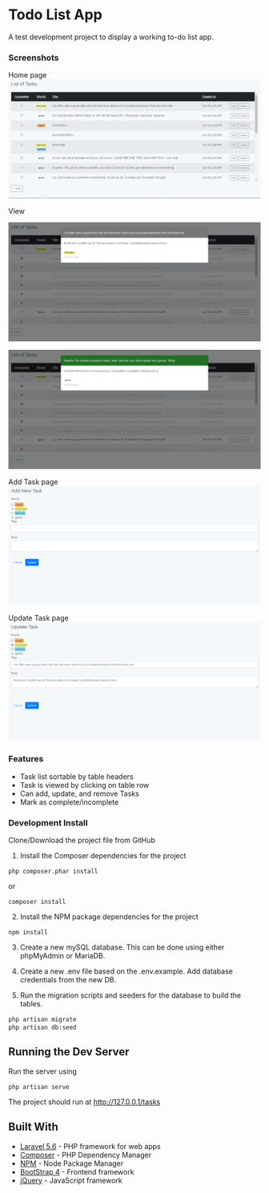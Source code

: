 # Todo List App

A test development project to display a working to-do list app.

### Screenshots

Home page
![home](https://raw.githubusercontent.com/keljr021/todo-list/master/task_screenshots/home.png)

View

![view](https://raw.githubusercontent.com/keljr021/todo-list/master/task_screenshots/view.png)

![view_completee](https://raw.githubusercontent.com/keljr021/todo-list/master/task_screenshots/view_complete.png)

Add Task page
![add](https://raw.githubusercontent.com/keljr021/todo-list/master/task_screenshots/add.png)

Update Task page
![update](https://raw.githubusercontent.com/keljr021/todo-list/master/task_screenshots/update.png)




### Features
* Task list sortable by table headers
* Task is viewed by clicking on table row
* Can add, update, and remove Tasks
* Mark as complete/incomplete

### Development Install

Clone/Download the project file from GitHub


1. Install the Composer dependencies for the project

```
php composer.phar install

```

or

```
composer install

```


2. Install the NPM package dependencies for the project

```
npm install

```

3. Create a new mySQL database. This can be done using either phpMyAdmin or MariaDB.


4. Create a new .env file based on the .env.example. Add database credentials from the new DB.


5. Run the migration scripts and seeders for the database to build the tables.

```
php artisan migrate
php artisan db:seed

```

## Running the Dev Server

Run the server using

```
php artisan serve

```

The project should run at http://127.0.0.1/tasks

## Built With

* [Laravel 5.6](https://laravel.com/docs/5.6) - PHP framework for web apps
* [Composer](https://getcomposer.org/) - PHP Dependency Manager
* [NPM](https://www.npmjs.com/) - Node Package Manager
* [BootStrap 4](https://getbootstrap.com/) - Frontend framework
* [jQuery](https://jquery.com/) - JavaScript framework
